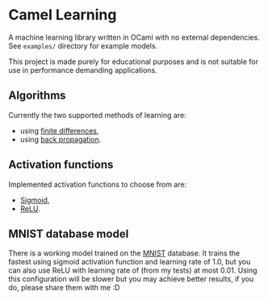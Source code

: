 # Camel Learning

A machine learning library written in OCaml with no external
dependencies. See `examples/` directory for example models.

This project is made purely for educational purposes and is not
suitable for use in performance demanding applications.

## Algorithms

Currently the two supported methods of learning are:

 - using [finite differences](https://en.wikipedia.org/wiki/Finite_difference),
 - using [back propagation](https://en.wikipedia.org/wiki/Backpropagation).

## Activation functions

Implemented activation functions to choose from are:

 - [Sigmoid](https://en.wikipedia.org/wiki/Sigmoid_function),
 - [ReLU](https://en.wikipedia.org/wiki/Rectifier_(neural_networks)).

## MNIST database model

There is a working model trained on the
[MNIST](http://yann.lecun.com/exdb/mnist/) database. It trains the
fastest using sigmoid activation function and learning rate of 1.0,
but you can also use ReLU with learning rate of (from my tests) at
most 0.01. Using this configuration will be slower but you may achieve
better results, if you do, please share them with me :D
